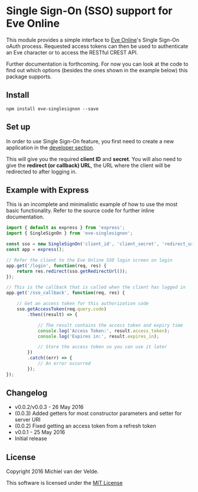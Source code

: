 # Single Sign-On (SSO) support for Eve Online

This module provides a simple interface to [Eve Online](https://eve-online.com)'s Single Sign-On
oAuth process. Requested access tokens can then be used to authenticate an Eve
character or to access the RESTful CREST API.

Further documentation is forthcoming. For now you can look at the code to find out
which options (besides the ones shown in the example below) this package supports.

## Install

```
npm install eve-singlesignon --save
```

## Set up

In order to use Single Sign-On feature, you first need to create a new application
in the [developer section](https://developers.eveonline.com).

This will give you the required **client ID** and **secret**. You will also need to give
the **redirect (or callback) URL**, the URL where the client will be redirected to after logging in.

## Example with Express

This is an incomplete and minimalistic example of how to use the most basic
functionality. Refer to the source code for further inline documentation.

```js
import { default as express } from 'express';
import { SingleSignOn } from 'eve-singlesignon';

const sso = new SingleSignOn('client_id', 'client_secret', 'redirect_url');
const app = express();

// Refer the client to the Eve Online SSO login screen on login
app.get('/login', function(req, res) {
	return res.redirect(sso.getRedirectUrl());
});

// This is the callback that is called when the client has logged in
app.get('/sso_callback', function(req, res) {

	// Get an access token for this authorization code
	sso.getAccessToken(req.query.code)
		.then((result) => {

			// The result contains the access token and expiry time
			console.log('Access Token:', result.access_token);
			console.log('Expires in:', result.expires_in);

			// Store the access token so you can use it later
		})
		.catch((err) => {
			// An error occurred
		});
});
```

## Changelog

* v0.0.2/v0.0.3 - 26 May 2016
 * (0.0.3) Added getters for most constructor parameters and setter for server URI
 * (0.0.2) Fixed getting an access token from a refresh token
* v0.0.1 - 25 May 2016
 * Initial release

## License

Copyright 2016 Michiel van der Velde.

This software is licensed under the [MIT License](LICENSE)
